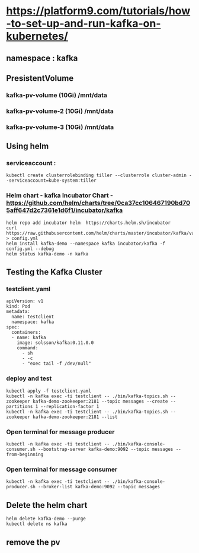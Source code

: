 # https://platform9.com/tutorials/how-to-set-up-and-run-kafka-on-kubernetes/
## namespace : kafka
## PresistentVolume
### kafka-pv-volume (10Gi) /mnt/data
### kafka-pv-volume-2 (10Gi) /mnt/data
### kafka-pv-volume-3 (10Gi) /mnt/data
## Using helm
### serviceaccount : 
```
kubectl create clusterrolebinding tiller --clusterrole cluster-admin --serviceaccount=kube-system:tiller
```
### Helm chart - kafka Incubator Chart - https://github.com/helm/charts/tree/0ca37cc106467190bd705aff647d2c7361e1d6f1/incubator/kafka
```
helm repo add incubator helm  https://charts.helm.sh/incubator 
curl https://raw.githubusercontent.com/helm/charts/master/incubator/kafka/values.yaml > config.yml
helm install kafka-demo --namespace kafka incubator/kafka -f config.yml --debug
helm status kafka-demo -n kafka
```

## Testing the Kafka Cluster
### testclient.yaml
```
apiVersion: v1
kind: Pod
metadata:
  name: testclient
  namespace: kafka
spec:
  containers:
  - name: kafka
    image: solsson/kafka:0.11.0.0
    command:
      - sh
      - -c
      - "exec tail -f /dev/null"
```

### deploy and test
```
kubectl apply -f testclient.yaml
kubectl -n kafka exec -ti testclient -- ./bin/kafka-topics.sh --zookeeper kafka-demo-zookeeper:2181 --topic messages --create --partitions 1 --replication-factor 1
kubectl -n kafka exec -ti testclient -- ./bin/kafka-topics.sh --zookeeper kafka-demo-zookeeper:2181 --list
```

### Open terminal for message producer
```
kubectl -n kafka exec -ti testclient -- ./bin/kafka-console-consumer.sh --bootstrap-server kafka-demo:9092 --topic messages --from-beginning
```

### Open terminal for message consumer
```
kubectl -n kafka exec -ti testclient -- ./bin/kafka-console-producer.sh --broker-list kafka-demo:9092 --topic messages
```

## Delete the helm chart
```
helm delete kafka-demo --purge
kubectl delete ns kafka
```

## remove the pv
